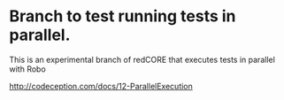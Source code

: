 # Branch to test running tests in parallel.

This is an experimental branch of redCORE that executes tests in parallel with Robo

http://codeception.com/docs/12-ParallelExecution